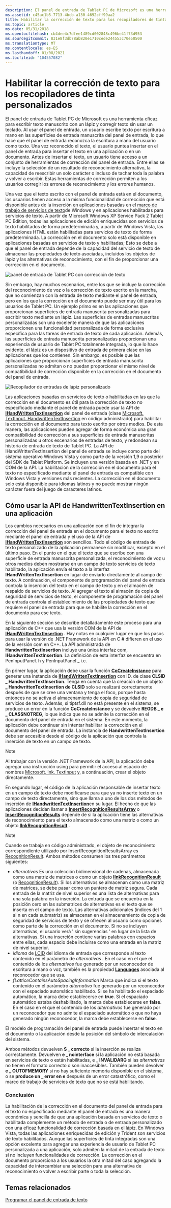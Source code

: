 ```yaml
---
description: El panel de entrada de Tablet PC de Microsoft es una herramienta eficaz para escribir texto manuscrito con un lápiz y corregir texto sin usar un teclado.
ms.assetid: c45ac1b5-7713-4bcb-a130-4692cff99aa2
title: Habilitar la corrección de texto para los recopiladores de tinta personalizados
ms.topic: article
ms.date: 05/31/2018
ms.openlocfilehash: cb4dee4c7dfee1489cd002848c496be41f73d953
ms.sourcegitcommit: 831e8f3db78ab820e1710cede244553c70e50500
ms.translationtype: MT
ms.contentlocale: es-ES
ms.lasthandoff: 01/08/2021
ms.locfileid: "104557082"
---
```

# <a name="enabling-text-correction-for-custom-ink-collectors"></a>Habilitar la corrección de texto para los recopiladores de tinta personalizados

El panel de entrada de Tablet PC de Microsoft es una herramienta eficaz para escribir texto manuscrito con un lápiz y corregir texto sin usar un teclado. Al usar el panel de entrada, un usuario escribe texto por escritura a mano en las superficies de entrada manuscrita del panel de entrada, lo que hace que el panel de entrada reconozca la escritura a mano del usuario como texto. Una vez reconocido el texto, el usuario puntea insertar en el panel de entrada para insertar el texto en una aplicación o en un documento. Antes de insertar el texto, un usuario tiene acceso a un conjunto de herramientas de corrección del panel de entrada. Entre ellas se incluye la selección de un resultado de reconocimiento alternativo, la capacidad de reescribir un solo carácter o incluso de tachar toda la palabra y volver a escribir. Estas herramientas de corrección permiten a los usuarios corregir los errores de reconocimiento y los errores humanos.

Una vez que el texto escrito con el panel de entrada está en el documento, los usuarios tienen acceso a la misma funcionalidad de corrección que está disponible antes de la inserción en aplicaciones basadas en el [marco de trabajo de servicios de texto](/windows/desktop/TSF/text-services-framework)de Windows y en aplicaciones habilitadas para servicios de texto. A partir de Microsoft Windows XP Service Pack 2 Tablet PC Edition, todas las aplicaciones de edición enriquecidas son servicios de texto habilitados de forma predeterminada y, a partir de Windows Vista, las aplicaciones HTML están habilitadas para servicios de texto de forma predeterminada. La corrección en el documento solo está disponible en aplicaciones basadas en servicios de texto y habilitadas; Esto se debe a que el panel de entrada depende de la capacidad del servicio de texto de almacenar las propiedades de texto asociadas, incluidos los objetos de lápiz y las alternativas de reconocimiento, con el fin de proporcionar una corrección en el documento.

![panel de entrada de Tablet PC con corrección de texto](images/a0dced5e-16de-410b-965f-5d97d297cee5.jpg)

Sin embargo, hay muchos escenarios, entre los que se incluye la corrección del reconocimiento de voz o la corrección de texto escrito en la marcha, que no comienzan con la entrada de texto mediante el panel de entrada, pero en los que la corrección en el documento puede ser muy útil para los usuarios de Tablet PC. Un ejemplo primo es en las aplicaciones que proporcionan superficies de entrada manuscrita personalizadas para escribir texto mediante un lápiz. Las superficies de entradas manuscritas personalizadas son una excelente manera de que las aplicaciones proporcionen una funcionalidad personalizada de forma exclusiva específica para las tareas de entrada de texto de cada aplicación. Además, las superficies de entrada manuscrita personalizadas proporcionan una experiencia de usuario de Tablet PC totalmente integrada, lo que lo hace evidente. el lápiz es un dispositivo de entrada de primera clase en las aplicaciones que los contienen. Sin embargo, es posible que las aplicaciones que proporcionan superficies de entrada manuscrita personalizadas no admitan o no puedan proporcionar el mismo nivel de compatibilidad de corrección disponible en la corrección en el documento del panel de entrada.

![Recopilador de entradas de lápiz personalizado](images/b6797b12-dda6-44c4-87f4-570fe0c23f3a.jpg)

Las aplicaciones basadas en servicios de texto o habilitadas en las que la corrección en el documento es útil para la corrección de texto no especificado mediante el panel de entrada puede usar la API de [**IHandWrittenTextInsertion**](/windows/desktop/api/peninputpanel/nn-peninputpanel-ihandwrittentextinsertion) del panel de entrada (clase [Microsoft. TextInput. HandwrittenTextInsertion](/previous-versions/ms573516(v=vs.100)) en código administrado) para habilitar la corrección en el documento para texto escrito por otros medios. De esta manera, las aplicaciones pueden agregar de forma económica una gran compatibilidad de corrección a sus superficies de entrada manuscritas personalizadas u otros escenarios de entradas de texto, y redondean su historia de entrada de texto de Tablet PC. La API de IHandWrittenTextInsertion del panel de entrada se incluye como parte del sistema operativo Windows Vista y como parte de la versión 1,9 o posterior del SDK de Tablet Platform. Se incluyen una versión basada en .NET y en COM de la API. La habilitación de la corrección en el documento para el texto no especificado mediante el panel de entrada es compatible con Windows Vista y versiones más recientes. La corrección en el documento solo está disponible para idiomas latinos y no puede mostrar ningún carácter fuera del juego de caracteres latinos.

## <a name="how-to-use-the-handwrittentextinsertion-api-in-an-application"></a>Cómo usar la API de HandwrittenTextInsertion en una aplicación

Los cambios necesarios en una aplicación con el fin de integrar la corrección del panel de entrada en el documento para el texto no escrito mediante el panel de entrada y el uso de la API de [**IHandWrittenTextInsertion**](/windows/desktop/api/peninputpanel/nn-peninputpanel-ihandwrittentextinsertion) son sencillos. Todo el código de entrada de texto personalizado de la aplicación permanece sin modificar, excepto en el último paso. En el punto en el que el texto que se escribe con una superficie de entrada manuscrita personalizada, el reconocimiento de voz u otros medios deben mostrarse en un campo de texto servicios de texto habilitado, la aplicación envía el texto a la interfaz **IHandWrittenTextInsertion** en lugar de enviarlo directamente al campo de texto. A continuación, el componente de programación del panel de entrada controla la inserción del texto en el campo de texto y en el almacén de respaldo de servicios de texto. Al agregar el texto al almacén de copia de seguridad de servicios de texto, el componente de programación del panel de entrada controla el establecimiento de las propiedades de texto que requiere el panel de entrada para que se habilite la corrección en el documento para ese texto.

En la siguiente sección se describe detalladamente este proceso para una aplicación de C++ que usa la versión COM de la API de [**IHandWrittenTextInsertion**](/windows/desktop/api/peninputpanel/nn-peninputpanel-ihandwrittentextinsertion) . Hay notas en cualquier lugar en que los pasos para usar la versión de .NET Framework de la API en C \# difieren en el uso de la versión com en C++. La API administrada de **HandwrittenTextInsertion** incluye una única interfaz com, **IHandwrittenTextInsertion**. La definición de esta interfaz se encuentra en PenInputPanel. h y PenInputPanel \_ i.c.

En primer lugar, la aplicación debe usar la función [**CoCreateInstance**](/windows/desktop/api/combaseapi/nf-combaseapi-cocreateinstance) para generar una instancia de [**IHandWrittenTextInsertion**](/windows/desktop/api/peninputpanel/nn-peninputpanel-ihandwrittentextinsertion) con ID. de clase **CLSID \_ HandwrittenTextInsertion**. Tenga en cuenta que la creación de un objeto **\_ HandwrittenTextInsertion de CLSID** solo se realizará correctamente después de que se cree una ventana y tenga el foco, porque hasta entonces no se activa el almacenamiento de copia de seguridad de servicios de texto. Además, si tiptsf.dll no está presente en el sistema, se produce un error en la función **CoCreateInstance** y se devuelve **REGDB \_ e \_ CLASSNOTREG**, lo que indica que no se admite la corrección en el documento del panel de entrada en el sistema. En este momento, la aplicación debe continuar sin intentar habilitar la corrección en el documento del panel de entrada. La instancia de **HandwrittenTextInsertion** debe ser accesible desde el código de la aplicación que controla la inserción de texto en un campo de texto.

> [!Note]  
> Al trabajar con la versión .NET Framework de la API, la aplicación debe agregar una instrucción using para permitir el acceso al espacio de nombres [Microsoft. Ink. TextInput](/previous-versions/dotnet/netframework-3.5/ms581554(v=vs.90)) y, a continuación, crear el objeto directamente.

 

En segundo lugar, el código de la aplicación responsable de insertar texto en un campo de texto debe modificarse para que ya no inserte texto en un campo de texto directamente, sino que llama a uno de los dos métodos de inserción de [**IHandwrittenTextInsertion**](/windows/desktop/api/peninputpanel/nn-peninputpanel-ihandwrittentextinsertion)en su lugar. El hecho de que las aplicaciones decidan llamar a [**InsertRecognitionResultsArray**](/windows/desktop/api/peninputpanel/nf-peninputpanel-ihandwrittentextinsertion-insertrecognitionresultsarray) o [**InsertRecognitionResults**](/windows/desktop/api/peninputpanel/nf-peninputpanel-ihandwrittentextinsertion-insertinkrecognitionresult) depende de si la aplicación tiene las alternativas de reconocimiento para el texto almacenado como una matriz o como un objeto [**IInkRecognitionResult**](/windows/desktop/api/msinkaut/nn-msinkaut-iinkrecognitionresult) .

> [!Note]  
> Cuando se trabaja en código administrado, el objeto de reconocimiento correspondiente utilizado por InsertRecognitionResultsArray es [RecognitionResult](/previous-versions/ms552537(v=vs.100)). Ambos métodos consumen los tres parámetros siguientes:

 

-   *alternativas* Es una colección bidimensional de cadenas, almacenada como una matriz de matrices o como un objeto [**IInkRecognitionResult**](/windows/desktop/api/msinkaut/nn-msinkaut-iinkrecognitionresult) (o [RecognitionResult](/previous-versions/ms552537(v=vs.100))). Si los alternativos se almacenan como una matriz de matrices, se debe pasar como un puntero de matriz segura. Cada entrada de la matriz de nivel superior es una lista de alternativas para una sola palabra en la inserción. La entrada que se encuentra en la posición cero en las submatrices de alternativas es el texto que se inserta en el campo de texto. Las alternativas adicionales (índices del 1 al n en cada submatriz) se almacenan en el almacenamiento de copia de seguridad de servicios de texto y se ofrecen al usuario como opciones como parte de la corrección en el documento. Si no se incluyen alternativas, el usuario verá ' sin sugerencias ' en lugar de la lista de alternativas. Si una inserción contiene varias palabras con espacios entre ellas, cada espacio debe incluirse como una entrada en la matriz de nivel superior.
-   *idioma* de [LCID](/previous-versions/ms221397(v=vs.71)) del idioma de entrada que corresponde al texto contenido en el parámetro de *alternativas* . En el caso en el que el contenido de los *alternativos* fue generado por un reconocedor de escritura a mano o voz, también es la propiedad [**Languages**](/windows/desktop/api/msinkaut/nf-msinkaut-iinkrecognizer-get_languages) asociada al reconocedor que se usa.
-   *fLatticeContainsAutoSpacingInformation* Marca que indica si el texto contenido en el parámetro *alternativo* fue generado por un reconocedor con el espaciado automático habilitado. Si se ha habilitado el espaciado automático, la marca debe establecerse en **true**. Si el espaciado automático estaba deshabilitado, la marca debe establecerse en **false**. En el caso en el que el contenido de los *alternativos* fue generado por un reconocedor que no admite el espaciado automático o que no haya generado ningún reconocedor, la marca debe establecerse en **false**.

El modelo de programación del panel de entrada puede insertar el texto en el documento o la aplicación desde la posición del símbolo de intercalación del sistema.

Ambos métodos devuelven **S \_ correcto** si la inserción se realiza correctamente. Devuelven **e \_ nointerface** si la aplicación no está basada en servicios de texto o están habilitadas, e **\_ INVALIDARG** si las *alternativas* no tienen el formato correcto o son inaccesibles. También pueden devolver **e \_ OUTOFMEMORY** si no hay suficiente memoria disponible en el sistema, o se **produce un \_ error en e** después de un error catastrófico, como el marco de trabajo de servicios de texto que no se está habilitando.

### <a name="conclusion"></a>Conclusión

La habilitación de la corrección en el documento del panel de entrada para el texto no especificado mediante el panel de entrada es una manera económica y sencilla de que una aplicación basada en servicios de texto o habilitada complemente un método de entrada o de entrada personalizado con una eficaz funcionalidad de corrección basada en el lápiz. En Windows Vista, todas las aplicaciones enriquecidas de edición y Trident son servicios de texto habilitados. Aunque las superficies de tinta integradas son una opción excelente para agregar una experiencia de usuario de Tablet PC personalizada a una aplicación, solo admiten la mitad de la entrada de texto si no incluyen funcionalidades de corrección. La corrección en el documento proporciona a los usuarios la otra mitad del caso agregando la capacidad de intercambiar una selección para una alternativa de reconocimiento o volver a escribir parte o toda la selección.

## <a name="related-topics"></a>Temas relacionados

<dl> <dt>

[Programar el panel de entrada de texto](programming-the-text-input-panel.md)
</dt> </dl>

 

 
